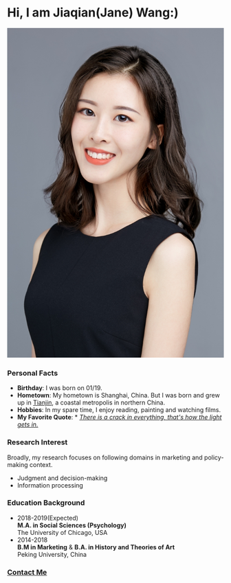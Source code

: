 # Hi, I am **Jiaqian(Jane) Wang**:)

![](汪嘉倩-head.jpg)

### **Personal Facts**
* **Birthday**: I was born on 01/19.
* **Hometown**: My hometown is Shanghai, China. But I was born and grew up in [Tianjin](https://en.wikipedia.org/wiki/Tianjin), a coastal metropolis in northern China.
* **Hobbies**: In my spare time, I enjoy reading, painting and watching films.
* **My Favorite Quote**: * [*There is a crack in everything, that's how the light gets in.*](https://qz.com/835076/leonard-cohens-anthem-the-story-of-the-line-there-is-a-crack-in-everything-thats-how-the-light-gets-in/)

### **Research Interest**    
Broadly, my research focuses on following domains in marketing and policy-making context.
* Judgment and decision-making
* Information processing    

### **Education Background**
* 2018-2019(Expected)    
  **M.A. in Social Sciences (Psychology)**    
  The University of Chicago, USA
* 2014-2018           
  **B.M in Marketing** & **B.A. in History and Theories of Art**     
  Peking University, China    

### **[Contact Me](jiaqianwang@uchicago.edu)**
